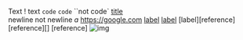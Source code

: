 Text \! text `code` ``code`` ``not code` [title](label)  
newline
not newline
*a* <https://google.com>
[label](https://google.com)
[label](https://google.com 'url')
[label][reference]
[reference][]
[reference]
![img](https://google.com)